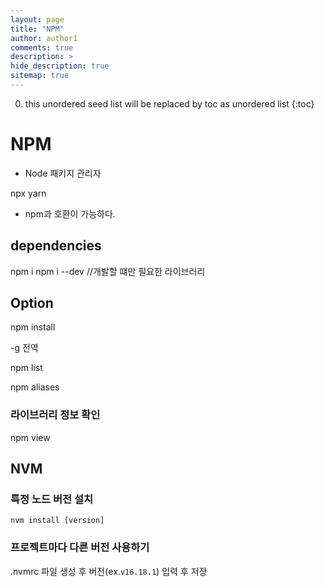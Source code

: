 ```yaml
---
layout: page
title: "NPM"
author: author1
comments: true
description: >
hide_description: true
sitemap: true
---
```


0. this unordered seed list will be replaced by toc as unordered list 
{:toc}

# NPM
- Node 패키지 관리자 

npx
yarn
- npm과 호환이 가능하다.

## dependencies

npm i 
npm i --dev //개발할 떄만 필요한 라이브러리

## Option

npm install

-g 전역

npm list

npm aliases

### 라이브러리 정보 확인
npm view 

## NVM

### 특정 노드 버전 설치
`nvm install [version]`

### 프로젝트마다 다른 버전 사용하기
.nvmrc 파일 생성 후 버전(ex.`v16.18.1`) 입력 후 저장